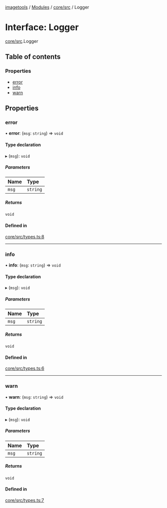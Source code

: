 [imagetools](../README.md) / [Modules](../modules.md) / [core/src](../modules/core_src.md) / Logger

# Interface: Logger

[core/src](../modules/core_src.md).Logger

## Table of contents

### Properties

- [error](core_src.Logger.md#error)
- [info](core_src.Logger.md#info)
- [warn](core_src.Logger.md#warn)

## Properties

### error

• **error**: (`msg`: `string`) => `void`

#### Type declaration

▸ (`msg`): `void`

##### Parameters

| Name | Type |
| :------ | :------ |
| `msg` | `string` |

##### Returns

`void`

#### Defined in

[core/src/types.ts:8](https://github.com/JonasKruckenberg/imagetools/blob/6842c73/packages/core/src/types.ts#L8)

___

### info

• **info**: (`msg`: `string`) => `void`

#### Type declaration

▸ (`msg`): `void`

##### Parameters

| Name | Type |
| :------ | :------ |
| `msg` | `string` |

##### Returns

`void`

#### Defined in

[core/src/types.ts:6](https://github.com/JonasKruckenberg/imagetools/blob/6842c73/packages/core/src/types.ts#L6)

___

### warn

• **warn**: (`msg`: `string`) => `void`

#### Type declaration

▸ (`msg`): `void`

##### Parameters

| Name | Type |
| :------ | :------ |
| `msg` | `string` |

##### Returns

`void`

#### Defined in

[core/src/types.ts:7](https://github.com/JonasKruckenberg/imagetools/blob/6842c73/packages/core/src/types.ts#L7)
